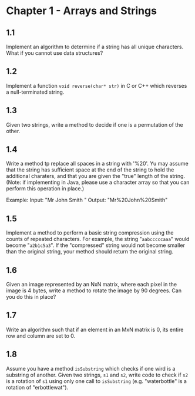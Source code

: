 Chapter 1 - Arrays and Strings
==============================

1.1
---
Implement an algorithm to determine if a string has all unique characters. What if you cannot use data structures?

1.2
---
Implement a function `void reverse(char* str)` in C or C++ which reverses a null-terminated string.

1.3
---
Given two strings, write a method to decide if one is a permutation of the other.

1.4
---
Write a method tp replace all spaces in a string with '%20'. Yu may assume that the string has sufficient space at the end of the string to hold
the additional charaters, and that you are given the "true" length of the string. (Note: if implementing in Java, please use a character array so that
you can perform this operation in place.)

Example:
Input: "Mr John Smith    "
Output: "Mr%20John%20Smith"

1.5
---
Implement a method to perform a basic string compression using the counts of repeated characters. For example, the string "`aabcccccaaa`"
would become "`a2b1c5a3`". If the "compressed" string would not become smaller than the original string, your method should return the original string.

1.6
---
Given an image represented by an NxN matrix, where each pixel in the image is 4 bytes, write a method to rotate the image by 90 degrees.
Can you do this in place?

1.7
---
Write an algorithm such that if an element in an MxN matrix is 0, its entire row and column are set to 0.

1.8
---
Assume you have a method `isSubstring` which checks if one wird is a substring of another. Given two strings, `s1` and `s2`, write
code to check if `s2` is a rotation of `s1` using only one call to `isSubstring` (e.g. "waterbottle" is a rotation of "erbottlewat").